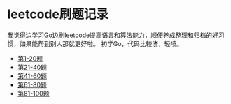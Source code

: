# leetcode刷题记录

我觉得边学习Go边刷leetcode提高语言和算法能力，顺便养成整理和归档的好习惯，如果能帮到别人那就更好啦。
初学Go，代码比较渣，轻喷。

* [第1-20题](1-10.md)
* [第21-40题](21-40.md)
* [第41-60题](21-40.md)
* [第61-80题](21-40.md)
* [第81-100题](21-40.md)
